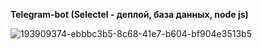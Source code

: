 **Telegram-bot (Selectel - деплой, база данных, node js)**

![193909374-ebbbc3b5-8c68-41e7-b604-bf904e3513b5](https://user-images.githubusercontent.com/80617082/193910785-ca5f5091-715d-4de5-8da0-3b91b6440cfb.png)
